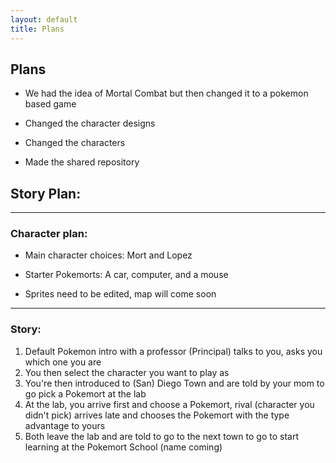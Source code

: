 ```yaml
---
layout: default
title: Plans
---
```


## Plans

- We had the idea of Mortal Combat but then changed it to a pokemon based game

- Changed the character designs

- Changed the characters

- Made the shared repository


## Story Plan:

---

### Character plan:

- Main character choices: Mort and Lopez 

- Starter Pokemorts: A car, computer, and a mouse

- Sprites need to be edited, map will come soon

---

### Story: 

1. Default Pokemon intro with a professor (Principal) talks to you, asks you which one you are
2. You then select the character you want to play as 
3. You're then introduced to (San) Diego Town and are told by your mom to go pick a Pokemort at the lab
4. At the lab, you arrive first and choose a Pokemort, rival (character you didn't pick) arrives late and chooses the Pokemort with the type advantage to yours 
5. Both leave the lab and are told to go to the next town to go to start learning at the Pokemort School (name coming)
